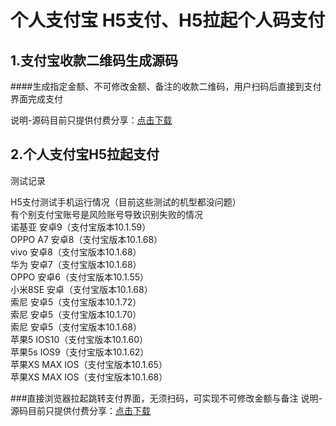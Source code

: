 
个人支付宝 H5支付、H5拉起个人码支付
=====

1.支付宝收款二维码生成源码
--------

####生成指定金额、不可修改金额、备注的收款二维码，用户扫码后直接到支付界面完成支付

说明-源码目前只提供付费分享：[点击下载](http://store.mysky18.com/payserver/e/example/create?productCode=a29&payType=WX&total=29)





2.个人支付宝H5拉起支付
------- 

测试记录

H5支付测试手机运行情况（目前这些测试的机型都没问题）<br>
有个别支付宝账号是风险账号导致识别失败的情况<br>
诺基亚 安卓9（支付宝版本10.1.59）<br>
OPPO A7 安卓8（支付宝版本10.1.68）<br>
vivo 安卓8（支付宝版本10.1.68）<br>
华为 安卓7（支付宝版本10.1.68）<br>
OPPO 安卓6（支付宝版本10.1.55）<br>
小米8SE 安卓（支付宝版本10.1.68）<br>
索尼 安卓5（支付宝版本10.1.72）<br>
索尼 安卓5（支付宝版本10.1.70）<br>
索尼 安卓5（支付宝版本10.1.68）<br>
苹果5 IOS10（支付宝版本10.1.60）<br>
苹果5s IOS9（支付宝版本10.1.62）<br>
苹果XS MAX IOS（支付宝版本10.1.65）<br>
苹果XS MAX IOS（支付宝版本10.1.68）<br>

###直接浏览器拉起跳转支付界面，无须扫码，可实现不可修改金额与备注
说明-源码目前只提供付费分享：[点击下载](http://store.mysky18.com/payserver/e/example/create?productCode=b299&payType=WX&total=299)





